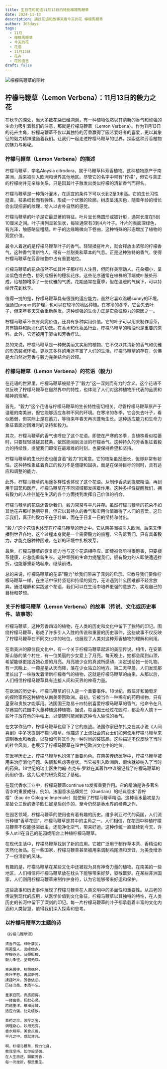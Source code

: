 ```yaml
---
title: 生日花和花语11月13日的特别檸檬馬鞭草
date: 2024-11-13
description: 通过花语和故事来看今天的花 檸檬馬鞭草
author: 365days
tags:
  - 11月
  - 檸檬馬鞭草
  - 今天的花
  - 花语
  - 11月13日
  - 花卉
  - 花的语言
draft: false
---
```



![檸檬馬鞭草的图片](https://cdn.pixabay.com/photo/2013/01/08/01/25/lemon-verbena-74349_1280.jpg#center)


## 柠檬马鞭草（Lemon Verbena）：11月13日的毅力之花

在秋季的深处，当大多数花朵已经凋谢，有一种植物依然以其清新的香气和顽强的生命力吸引着我们的注意，那就是柠檬马鞭草（Lemon Verbena）。作为11月13日的花卉主角，柠檬马鞭草不仅以其独特的芳香赢得了园艺爱好者的喜爱，更以其象征的毅力精神激励着我们。让我们一起走进柠檬马鞭草的世界，探索这种芳香植物的魅力与奥秘。

### 柠檬马鞭草（Lemon Verbena）的描述

柠檬马鞭草，学名Aloysia citrodora，属于马鞭草科芳香植物。这种植物原产于南美洲，后来被引入欧洲和世界其他地区。尽管它的名字中带有"柠檬"，但它与真正的柠檬树并无亲缘关系，只是因其叶子散发出类似柠檬的清新香气而得名。

柠檬马鞭草是一种落叶灌木，在适宜的条件下可以长到2至3米高。它的生长习性挺直，枝条细长而有弹性，形成一个优雅的轮廓。树皮呈浅灰色，随着年龄的增长会出现细密的纹理，给人以古朴自然的感觉。

柠檬马鞭草的叶子是它最显著的特征。叶片呈长椭圆形或披针形，通常长度在5到10厘米之间。叶子排列呈轮生状，每轮通常有3到4片叶子。叶片的表面深绿色，有光泽，触感略显粗糙。叶子的边缘略微向下卷曲，这种特殊的形态增加了植物的观赏价值。

最令人着迷的是柠檬马鞭草叶子的香气。轻轻揉搓叶片，就会释放出浓郁的柠檬香气，这种香气清新怡人，带有一丝甜美和草本的气息。正是这种独特的香气，使得柠檬马鞭草在芳香植物中占有重要地位。

柠檬马鞭草的花朵虽然不如其叶子那样引人注目，但同样美丽动人。花朵细小，呈淡紫色或白色，排列成细长的穗状花序。这些花序通常在植株的顶端或叶腋处形成，给植物增添了一份优雅的气质。花期通常在夏季，但在温暖的气候下，可以持续开花到秋季。

值得一提的是，柠檬马鞭草具有很强的适应能力。虽然它喜欢温暖sunny的环境，但通过proper的护理，也可以在较冷的地区种植。在寒冷的冬季，它会失去叶子，但来年春天又会重新萌发。这种顽强的生命力正是它象征毅力的原因之一。

柠檬马鞭草不仅有观赏价值，还具有多种实用价值。它的叶子可以用来制作香茶，具有镇静和助消化的功效。在香水和化妆品行业，柠檬马鞭草的精油也是重要的原料。此外，它还被用于驱虫和芳香疗法。

总的来说，柠檬马鞭草是一种既美丽又实用的植物。它不仅以其清新的香气和优雅的形态装点环境，更以其多样的用途丰富了人们的生活。柠檬马鞭草的存在，仿佛是大自然对芳香与毅力完美结合的诠释。

### 柠檬马鞭草（Lemon Verbena）的花语（毅力）

在花语的世界里，柠檬马鞭草被赋予了"毅力"这一深刻而有力的含义。这个花语不仅反映了柠檬马鞭草在自然界中的特性，也体现了人们对这种植物所代表的品质和精神的理解。

首先，"毅力"这个花语与柠檬马鞭草的生长特性密切相关。尽管柠檬马鞭草原产于温暖的南美洲，但它能够适应各种不同的环境。在寒冷的冬季，它会失去叶子，看似脆弱，但实际上是在蓄力，等待来年春天再次蓬勃生长。这种适应能力和生命力象征着面对困难时的坚持和毅力。

其次，柠檬马鞭草的香气也呼应了这个花语。即使在严寒的冬季，当植株看似枯萎时，只要轻轻揉搓其枝条，依然能闻到淡淡的柠檬香气。这种持久的芳香象征着毅力的持续性，提醒我们即使在最艰难的时刻，也要保持希望和坚持。

柠檬马鞭草的生长形态也蕴含着"毅力"的寓意。它的枝条虽然细长，但却非常有韧性。这种特性象征着真正的毅力不是僵硬和固执，而是在保持目标的同时，具有适应和调整的能力。

此外，柠檬马鞭草的用途多样性也体现了这个花语。从制作香茶到提取精油，再到用于园艺和医疗，柠檬马鞭草在不同领域都发挥着作用。这种多样性提醒我们，拥有毅力的人往往能在生活的各个方面找到发挥自己价值的机会。

柠檬马鞭草的花语还告诉我们，毅力常常与平凡并存。虽然柠檬马鞭草的花朵不如其他花卉那样艳丽夺目，但它以其持久的香气和实用价值赢得了人们的喜爱。这启示我们，真正的毅力不在于壮举，而在于日复一日的坚持和付出。

"毅力"这个花语也体现在柠檬马鞭草的历史中。它从南美洲被引入欧洲，后来又传播到世界各地，这个过程本身就是一个需要毅力的旅程。它告诉我们，只有具备毅力，才能克服种种困难，在新的环境中扎根发芽。

最后，柠檬马鞭草的恢复能力也与这个花语相呼应。即使被修剪得很厉害，只要根系健康，它总能重新生长。这种顽强的生命力提醒我们，拥有毅力的人即使遭遇挫折，也能够重新站起来，继续前进。

总的来说，柠檬马鞭草的花语"毅力"给我们带来了深刻的启示。它教导我们要像柠檬马鞭草一样，在生活中保持坚韧和持续的努力，无论遇到什么困难都不轻言放弃。通过理解和实践这个花语，我们可以在生活中培养更强的意志力，实现自己的目标和梦想。

### 关于柠檬马鞭草（Lemon Verbena）的故事（传说、文化或历史事件、故事等）

柠檬马鞭草，这种芳香四溢的植物，在人类的历史和文化中留下了独特的印记。围绕柠檬马鞭草，形成了许多引人入胜的传说和重要的历史事件，这些故事不仅反映了柠檬马鞭草在不同文化中的地位，也展现了人类对这种芳香植物的理解和利用。

在南美洲的原住民文化中，有一个关于柠檬马鞭草起源的美丽传说。相传，在安第斯山脉的某个村庄，有一位美丽的少女爱上了月亮。每天晚上，她都会爬到山顶，希望能够更接近她心爱的月亮。月亮被少女的真诚所感动，决定送给她一份礼物。有一天晚上，一颗星星从天而降，落在少女站立的地方。第二天早晨，人们发现那里长出了一株散发着清新柠檬香气的植物，这就是柠檬马鞭草的由来。从那以后，人们相信柠檬马鞭草具有连接人间和天界的神奇力量。

在欧洲的历史中，柠檬马鞭草的引入是一个重要事件。18世纪，西班牙和葡萄牙的探险家将这种植物从南美带回欧洲。最初，它被当作一种稀有的药用植物，只有皇室和贵族才能享用。法国国王路易十四特别喜爱柠檬马鞭草的香气，他命令在凡尔赛宫的花园中大量种植这种植物。据说，每当国王经过花园时，都会命人摘下一些叶子放在他的手帕上，以便随时能闻到这种令人愉悦的香气。

在文学作品中，柠檬马鞭草也留下了它的痕迹。法国作家巴尔扎克在其小说《人间喜剧》中多次提到柠檬马鞭草。他描述了上流社会的女士们如何使用柠檬马鞭草来调制香水和香囊，以及如何将其作为一种时尚的装饰品。这些描述不仅反映了当时的社会风尚，也展示了柠檬马鞭草在19世纪欧洲文化中的地位。

在医学历史上，柠檬马鞭草也扮演了重要角色。在南美传统医学中，柠檬马鞭草被用来治疗消化问题、失眠和焦虑等症状。当它被引入欧洲后，很快就被纳入了当时的药典。18世纪的瑞士医生约翰·杰克布·罗默在其著作中详细记载了柠檬马鞭草的药用价值，这为后来的研究奠定了基础。

在现代香水工业中，柠檬马鞭草continue to发挥重要作用。它的精油是许多著名香水的重要成分。例如，法国香水品牌娇兰（Guerlain）的经典香水"香柠檬"（Eau de Cologne Impériale）就使用了柠檬马鞭草精油。这种香水最初是为拿破仑三世的妻子欧仁妮皇后创作的，至今仍然是香水界的经典之作。

在园艺领域，柠檬马鞭草的使用也有着有趣的历史。维多利亚时代的英国，人们流行种植"香草花园"，柠檬马鞭草是其中的主角之一。人们相信，在花园中种植柠檬马鞭草不仅能够驱蚊虫，还能净化空气，带来好运。这种传统一直延续到今天，许多人still在自己的花园或阳台上种植柠檬马鞭草。

在现代生活中，柠檬马鞭草找到了新的应用。它被广泛用于制作草本茶、香精油和天然化妆品。在一些国家，柠檬马鞭草甚至被用来调制鸡尾酒和烹饪，为美食增添了一份清新的风味。

有趣的是，柠檬马鞭草在某些文化中还被视为具有神奇力量的植物。在南美的一些地区，人们相信将柠檬马鞭草放在枕头下能够带来好梦，驱散噩梦。在某些非洲国家，人们则用柠檬马鞭草来制作护身符，认为它能够带来好运和保护。

这些故事和历史事件展现了柠檬马鞭草在人类文明中的多面性和重要性。从古老的传说到现代的应用，从医学价值到文化象征，柠檬马鞭草以其独特的特性，在人类历史的长河中留下了深刻的印记。每一片柠檬马鞭草的叶子都承载着丰富的文化内涵和人类智慧，值得我们深入探索和思考。

### 以柠檬马鞭草为主题的诗


    《柠檬马鞭草颂》

    清香四溢，绿叶婆娑，
    南美佳人，远嫁他乡。
    柠檬芬芳，马鞭挺拔，
    毅力象征，坚韧无双。

    寒来暑往，枯荣循环，
    失叶不悲，再展新芳。
    揉搓叶片，芳香依旧，
    历经沧桑，本质不忘。

    皇家庭院，贵族闺房，
    一缕幽香，抚慰心灵。
    跨越重洋，根植异域，
    适应力强，处处绽放。

    草药之珍，芳疗之宝，
    调理身心，妙用无穷。
    香水精粹，美食点缀，
    平凡之中，成就非凡。

    啊，柠檬马鞭草，毅力化身，
    教我坚持，如你般坚强。
    在人生旅途，飘散芳香，
    每一次挫折，都是重生。
